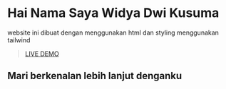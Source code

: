 # Hai Nama Saya Widya Dwi Kusuma
website ini dibuat dengan menggunakan html dan styling menggunakan tailwind

> [LIVE DEMO](https://mhaecal.github.io/frontend/skilline)

## Mari berkenalan lebih lanjut denganku 

